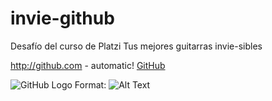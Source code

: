 # invie-github
Desafío del curso de Platzi
Tus mejores guitarras invie-sibles

http://github.com - automatic!
[GitHub](http://github.com)

![GitHub Logo](/images/logo.png)
Format: ![Alt Text](url)
